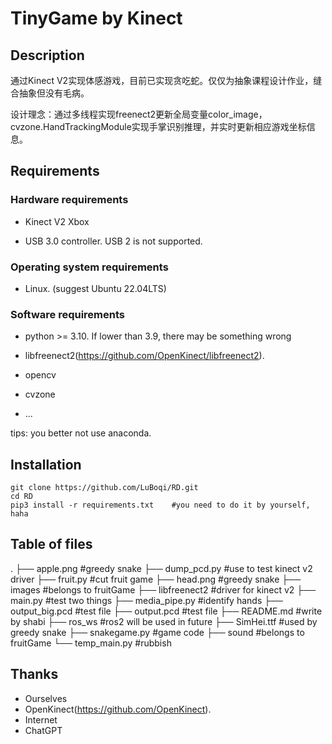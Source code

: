 # TinyGame by Kinect

## Description

通过Kinect V2实现体感游戏，目前已实现贪吃蛇。仅仅为抽象课程设计作业，缝合抽象但没有毛病。

设计理念：通过多线程实现freenect2更新全局变量color_image，cvzone.HandTrackingModule实现手掌识别推理，并实时更新相应游戏坐标信息。

## Requirements

### Hardware requirements

- Kinect V2 Xbox

- USB 3.0 controller. USB 2 is not supported.

### Operating system requirements

- Linux. (suggest Ubuntu 22.04LTS)

### Software requirements

- python >= 3.10. If lower than 3.9, there may be something wrong

- libfreenect2(https://github.com/OpenKinect/libfreenect2).

- opencv

- cvzone

- ...

tips: you better not use anaconda.

## Installation

```shell
git clone https://github.com/LuBoqi/RD.git
cd RD
pip3 install -r requirements.txt	#you need to do it by yourself, haha
```

## Table of files

.
├── apple.png		#greedy snake
├── dump_pcd.py	#use to test kinect v2 driver
├── fruit.py			#cut fruit game
├── head.png			#greedy snake
├── images	#belongs to fruitGame
├── libfreenect2	#driver for kinect v2
├── main.py		#test two things
├── media_pipe.py	#identify hands
├── output_big.pcd	#test file
├── output.pcd		#test file
├── README.md		#write by shabi
├── ros_ws	#ros2 will be used in future 
├── SimHei.ttf		#used by greedy snake
├── snakegame.py	#game code
├── sound	#belongs to fruitGame
└── temp_main.py	#rubbish

## Thanks

- Ourselves
- OpenKinect(https://github.com/OpenKinect).
- Internet
- ChatGPT